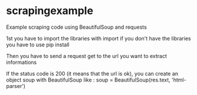 # scrapingexample
Example scraping code using BeautifulSoup and requests

1st you have to import the libraries with import
if you don't have the libraries you have to use pip install

Then you have to send a request get to the url you want to extract informations

If the status code is 200 (it means that the url is ok), you can create an object soup with BeautifulSoup like :
soup =  BeautifulSoup(res.text, 'html-parser')

